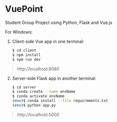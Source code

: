 # VuePoint
Student Group Project using Python, Flask and Vue.js

For Windows: 

1. Client-side Vue app in one terminal:

    ```sh
    $ cd client
    $ npm install
    $ npm run dev
    ```

> http://localhost:8080

2. Server-side Flask app in another terminal:

    ```sh
    $ cd server
    $ conda create --name envName
    $ conda activate envName
    (env)$ conda install --file requirements.txt
    (env)$ python app.py
    ```

> http://localhost:5000
